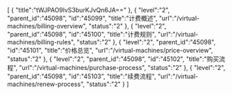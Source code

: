 [
	{
		"title":"tWJPAO9lvS3burKJvQn6JA=="
	},
	{
		"level":"2",
		"parent_id":"45098",
		"id":"45099",
		"title":"计费概述",
		"url":"/virtual-machines/billing-overview",
		"status":"2"
	},
	{
		"level":"2",
		"parent_id":"45098",
		"id":"45100",
		"title":"计费规则",
		"url":"/virtual-machines/billing-rules",
		"status":"2"
	},
	{
		"level":"2",
		"parent_id":"45098",
		"id":"45101",
		"title":"价格总览",
		"url":"/virtual-machines/price-overview",
		"status":"2"
	},
	{
		"level":"2",
		"parent_id":"45098",
		"id":"45102",
		"title":"购买流程",
		"url":"/virtual-machines/purchase-process",
		"status":"2"
	},
	{
		"level":"2",
		"parent_id":"45098",
		"id":"45103",
		"title":"续费流程",
		"url":"/virtual-machines/renew-process",
		"status":"2"
	}
]